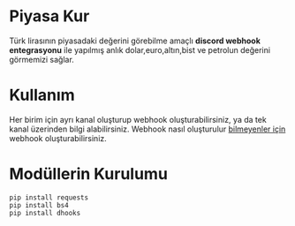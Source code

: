 # Piyasa Kur

Türk lirasının piyasadaki değerini görebilme amaçlı **discord webhook entegrasyonu** ile yapılmış anlık dolar,euro,altın,bist ve petrolun değerini görmemizi sağlar.

# Kullanım
Her birim için ayrı kanal oluşturup webhook oluşturabilirsiniz, ya da tek kanal üzerinden bilgi alabilirsiniz. Webhook nasıl oluşturulur [bilmeyenler için](https://docs.gitlab.com/ee/user/project/integrations/discord_notifications.html#create-webhook) webhook oluşturabilirsiniz.

# Modüllerin Kurulumu

`pip install requests` </br>
`pip install bs4` </br>
`pip install dhooks `
